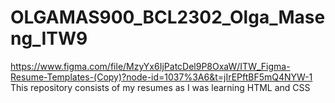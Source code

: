 # OLGAMAS900_BCL2302_Olga_Maseng_ITW9
https://www.figma.com/file/MzyYx6IjPatcDel9P8OxaW/ITW_Figma-Resume-Templates-(Copy)?node-id=1037%3A6&t=jIrEPftBF5mQ4NYW-1
This repository consists of my resumes as I was learning HTML and CSS
